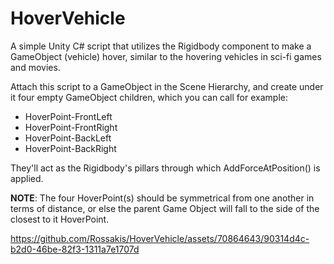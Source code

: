 # HoverVehicle

A simple Unity C# script that utilizes the Rigidbody component to make a GameObject (vehicle) hover, similar to the hovering vehicles in sci-fi games and movies.

Attach this script to a GameObject in the Scene Hierarchy, and create under it four empty GameObject children, which you can call for example:
- HoverPoint-FrontLeft 
- HoverPoint-FrontRight
- HoverPoint-BackLeft
- HoverPoint-BackRight 

They'll act as the Rigidbody's pillars through which AddForceAtPosition() is applied. 

**NOTE**: The four HoverPoint(s) should be symmetrical from one another in terms of distance, or else the parent Game Object will fall to the side of the closest to it HoverPoint.


https://github.com/Rossakis/HoverVehicle/assets/70864643/90314d4c-b2d0-46be-82f3-1311a7e1707d

